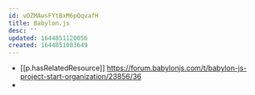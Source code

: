 ```yaml
---
id: vOZMAwsFYtBxM6pQqvafH
title: Babylon.js
desc: ''
updated: 1644851120056
created: 1644851083649
---
```


- [[p.hasRelatedResource]] https://forum.babylonjs.com/t/babylon-js-project-start-organization/23856/36
- 
